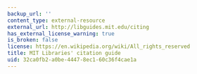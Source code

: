 ```yaml
---
backup_url: ''
content_type: external-resource
external_url: http://libguides.mit.edu/citing
has_external_license_warning: true
is_broken: false
license: https://en.wikipedia.org/wiki/All_rights_reserved
title: MIT Libraries' citation guide
uid: 32ca0fb2-a0be-4447-8ec1-60c36f4cae1a
---
```

